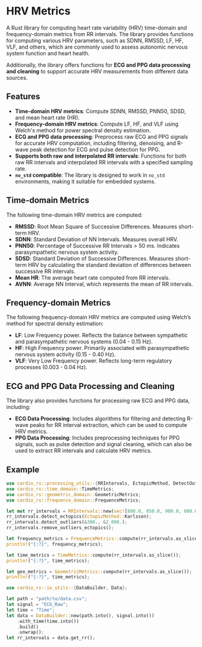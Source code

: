 # HRV Metrics

A Rust library for computing heart rate variability (HRV) time-domain and frequency-domain metrics from RR intervals. The library provides functions for computing various HRV parameters, such as SDNN, RMSSD, LF, HF, VLF, and others, which are commonly used to assess autonomic nervous system function and heart health.

Additionally, the library offers functions for **ECG and PPG data processing and cleaning** to support accurate HRV measurements from different data sources.

## Features

- **Time-domain HRV metrics**: Compute SDNN, RMSSD, PNN50, SDSD, and mean heart rate (HR).
- **Frequency-domain HRV metrics**: Compute LF, HF, and VLF using Welch's method for power spectral density estimation.
- **ECG and PPG data processing**: Preprocess raw ECG and PPG signals for accurate HRV computation, including filtering, denoising, and R-wave peak detection for ECG and pulse detection for PPG.
- **Supports both raw and interpolated RR intervals**: Functions for both raw RR intervals and interpolated RR intervals with a specified sampling rate.
- **`no_std` compatible**: The library is designed to work in `no_std` environments, making it suitable for embedded systems.

## Time-domain Metrics

The following time-domain HRV metrics are computed:
- **RMSSD**: Root Mean Square of Successive Differences. Measures short-term HRV.
- **SDNN**: Standard Deviation of NN Intervals. Measures overall HRV.
- **PNN50**: Percentage of Successive RR Intervals > 50 ms. Indicates parasympathetic nervous system activity.
- **SDSD**: Standard Deviation of Successive Differences. Measures short-term HRV by calculating the standard deviation of differences between successive RR intervals.
- **Mean HR**: The average heart rate computed from RR intervals.
- **AVNN**: Average NN Interval, which represents the mean of RR intervals.

## Frequency-domain Metrics

The following frequency-domain HRV metrics are computed using Welch’s method for spectral density estimation:
- **LF**: Low Frequency power. Reflects the balance between sympathetic and parasympathetic nervous systems (0.04 - 0.15 Hz).
- **HF**: High Frequency power. Primarily associated with parasympathetic nervous system activity (0.15 - 0.40 Hz).
- **VLF**: Very Low Frequency power. Reflects long-term regulatory processes (0.003 - 0.04 Hz).

## ECG and PPG Data Processing and Cleaning

The library also provides functions for processing raw ECG and PPG data, including:
- **ECG Data Processing**: Includes algorithms for filtering and detecting R-wave peaks for RR interval extraction, which can be used to compute HRV metrics.
- **PPG Data Processing**: Includes preprocessing techniques for PPG signals, such as pulse detection and signal cleaning, which can also be used to extract RR intervals and calculate HRV metrics.

## Example

```rust
use cardio_rs::processing_utils::{RRIntervals, EctopicMethod, DetectOutliers};
use cardio_rs::time_domain::TimeMetrics;
use cardio_rs::geometric_domain::GeometricMetrics;
use cardio_rs::frequence_domain::FrequenceMetrics;

let mut rr_intervals = RRIntervals::new(vec![800.0, 850.0, 900.0, 600.0, 800.0, 820.0, 840.0]);
rr_intervals.detect_ectopics(EctopicMethod::Karlsson);
rr_intervals.detect_outliers(&300., &2_000.);
rr_intervals.remove_outliers_ectopics();

let frequency_metrics = FrequenceMetrics::compute(rr_intervals.as_slice());
println!("{:?}", frequency_metrics);

let time_metrics = TimeMetrics::compute(rr_intervals.as_slice());
println!("{:?}", time_metrics);

let geo_metrics = GeometricMetrics::compute(rr_intervals.as_slice());
println!("{:?}", time_metrics);
```

```rust
use cardio_rs::io_utils::{DataBuilder, Data};

let path = "path/to/data.csv";
let signal = "ECG_Raw";
let time = "Time";
let data = DataBuilder::new(path.into(), signal.into())
    .with_time(time.into())
    .build()
    .unwrap();
let rr_intervals = data.get_rr();
```
